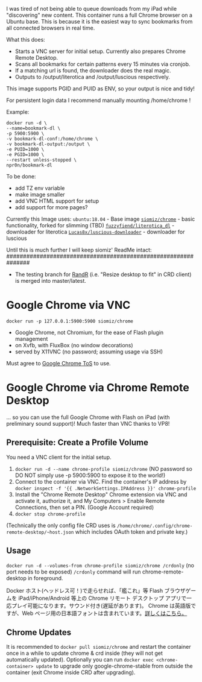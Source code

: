 I was tired of not being able to queue downloads from my iPad while "discovering" new content. This container runs a full Chrome browser on a Ubuntu
base. This is because it is the easiest way to sync bookmarks from all connected browsers in real time.

What this does:
- Starts a VNC server for initial setup. Currently also prepares Chrome Remote Desktop.
- Scans all bookmarks for certain patterns every 15 minutes via cronjob.
- If a matching url is found, the downloader does the real magic.
- Outputs to /output/literotica and /output/luscious respectively.

This image supports PGID and PUID as ENV, so your output is nice and tidy!

For persistent login data I recommend manually mounting /home/chrome !

Example:
<pre><code>docker run -d \
--name=bookmark-dl \
-p 5900:5900 \
-v bookmark-dl-conf:/home/chrome \
-v bookmark-dl-output:/output \
-e PUID=1000 \
-e PGID=1000 \
--restart unless-stopped \
npr0n/bookmark-dl
</code></pre>

To be done:

- add TZ env variable
- make image smaller
- add VNC HTML support for setup
- add support for more pages?


Currently this Image uses:
`ubuntu:18.04` - Base image
[`siomiz/chrome`](https://hub.docker.com/r/siomiz/chrome/) - basic functionality, forked for slimming (TBD)
[`fuzzyfiend/literotica_dl`](https://github.com/fuzzyfiend/literotica_dl) - downloader for literotica
[`Lucas8x/luscious-downloader`](https://github.com/Lucas8x/luscious-downloader) - downloader for luscious




Until this is much further I will keep siomiz' ReadMe intact:
###############################################################

 - The testing branch for [RandR](https://en.wikipedia.org/wiki/RandR) (i.e. "Resize desktop to fit" in CRD client) is merged into master/latest.

Google Chrome via VNC
==
`docker run -p 127.0.0.1:5900:5900 siomiz/chrome`

 - Google Chrome, not Chromium, for the ease of Flash plugin management
 - on Xvfb, with FluxBox (no window decorations)
 - served by X11VNC (no password; assuming usage via SSH)

Must agree to [Google Chrome ToS][1] to use.

Google Chrome via Chrome Remote Desktop
==
... so you can use the full Google Chrome with Flash on iPad (with preliminary sound support)!
Much faster than VNC thanks to VP8!

Prerequisite: Create a Profile Volume
--
You need a VNC client for the initial setup.

 1. `docker run -d --name chrome-profile siomiz/chrome` (NO password so DO NOT simply use -p 5900:5900 to expose it to the world!)
 2. Connect to the container via VNC. Find the container's IP address by `docker inspect -f '{{ .NetworkSettings.IPAddress }}' chrome-profile`
 3. Install the "Chrome Remote Desktop" Chrome extension via VNC and activate it, authorize it, and My Computers > Enable Remote Connections, then set a PIN. (Google Account required)
 4. `docker stop chrome-profile`

(Technically the only config file CRD uses is `/home/chrome/.config/chrome-remote-desktop/~host.json` which includes OAuth token and private key.)

Usage
--
`docker run -d --volumes-from chrome-profile siomiz/chrome /crdonly` (no port needs to be exposed)
`/crdonly` command will run chrome-remote-desktop in foreground.

Docker ホスト(ヘッドレス可！)で走らせれば、「艦これ」等 Flash ブラウザゲームを iPad/iPhone/Android 等上の Chrome リモート デスクトップ アプリで一応プレイ可能になります。サウンド付き(遅延があります)。
Chrome は英語版ですが、Web ページ用の日本語フォントは含まれています。[詳しくはこちら。][3]

Chrome Updates
--
It is recommended to `docker pull siomiz/chrome` and restart the container once in a while to update chrome & crd inside (they will not get automatically updated). Optionally you can run `docker exec <chrome-container> update` to upgrade only google-chrome-stable from outside the container (exit Chrome inside CRD after upgrading).

  [1]: https://www.google.com/intl/en/chrome/browser/privacy/eula_text.html
  [2]: https://code.google.com/p/chromium/issues/detail?id=490964
  [3]: https://github.com/siomiz/chrome/wiki/%E6%97%A5%E6%9C%AC%E8%AA%9E
